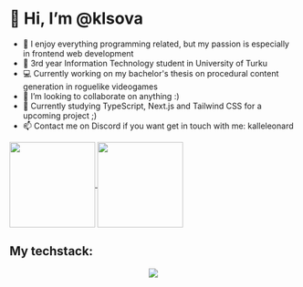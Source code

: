 <h1>👋 Hi, I’m @klsova </h1>

- 👾 I enjoy everything programming related, but my passion is especially in frontend web development
- 🌱 3rd year Information Technology student in University of Turku
- 💻 Currently working on my bachelor's thesis on procedural content generation in roguelike videogames
- 💞️ I’m looking to collaborate on anything :)
- 📖 Currently studying TypeScript, Next.js and Tailwind CSS for a upcoming project ;)
- 📫 Contact me on Discord if you want get in touch with me: kalleleonard
<a href="https://github.com/anuraghaza/github-readme-stats">
  <img height=150 align="center" src="https://github-readme-stats.vercel.app/api?username=klsova&theme=dark" />
</a>
<a href="https://github.com/anuraghazra/convoychat">
  <img height=150 align="center" src="https://github-readme-stats.vercel.app/api/top-langs?username=klsova&layout=compact&langs_count=8&card_width=320&theme=dark" />
</a>
<h2> My techstack:</h2>
<p align="center">
  <a href="https://skillicons.dev">
  <img src="https://skillicons.dev/icons?i=js,html,css,react,java,nodejs,python,sqlite,vercel,express&perline=5" />
  </a>
</p>
